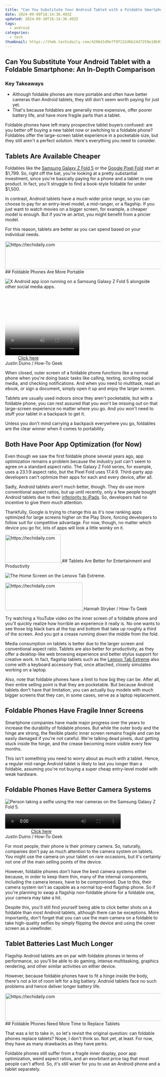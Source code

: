 ```yaml
---
title: "Can You Substitute Your Android Tablet with a Foldable Smartphone: An In-Depth Comparison"
date: 2024-09-09T16:14:36.493Z
updated: 2024-09-10T16:14:36.493Z
tags:
  - android
categories:
  - tech
thumbnail: https://thmb.techidaily.com/4286d1d9e7f9f222d6b24d7259e18b93ce578dc75aedffe72b83d7d3b1179de6.jpg
---
```


## Can You Substitute Your Android Tablet with a Foldable Smartphone: An In-Depth Comparison

### Key Takeaways

* Although foldable phones are more portable and often have better cameras than Android tablets, they still don't seem worth paying for just yet.
* That's because foldables are generally more expensive, offer poorer battery life, and have more fragile parts than a tablet.

 Foldable phones have left many prospective tablet buyers confused: are you better off buying a new tablet now or switching to a foldable phone? Foldables offer the large-screen tablet experience in a pocketable size, but they still aren't a perfect solution. Here's everything you need to consider.

##  Tablets Are Available Cheaper

 Foldables like the [Samsung Galaxy Z Fold 5](https://extra-skills.techidaily.com/in-2024-perfecting-the-art-of-compelling-mosaic-imagery/) or the [Google Pixel Fold](https://some-skills.techidaily.com/the-ultimate-insight-into-dji-inspire-2-for-2024/) start at $1,799\. So, right off the bat, you're looking at a pretty substantial investment, since you're basically paying for a phone and a tablet in one product. In fact, you'll struggle to find a book-style foldable for under $1,500.

 In contrast, Android tablets have a much wider price range, so you can choose to pay for an entry-level model, a mid-ranger, or a flagship. If you just want to watch movies on a bigger screen, for example, a cheaper model is enough. But if you're an artist, you might benefit from a pricier model.

 For this reason, tablets are better as you can spend based on your individual needs.

<!-- affiliate ads begin -->
<a href="https://unicoeye.pxf.io/c/5597632/2134237/18498" target="_top" id="2134237">
  <img src="//a.impactradius-go.com/display-ad/18498-2134237" border="0" alt="https://techidaily.com" width="728" height="90"/>
</a>
<img height="0" width="0" src="https://unicoeye.pxf.io/i/5597632/2134237/18498" style="position:absolute;visibility:hidden;" border="0" />
<!-- affiliate ads end -->
##  Foldable Phones Are More Portable

![X Android app icon running on a Samsung Galaxy Z Fold 5 alongside other social media apps.](https://static1.howtogeekimages.com/wordpress/wp-content/uploads/2023/10/53084938378_77f99851e1_o.jpg) 

<!-- affiliate ads begin -->
<span id="1328679">
					<video width="240" height="200" style="cursor:pointer"
           poster="//a.impactradius-go.com/display-clicktoplayimage/1328679.png"
           onclick="if(!this.playClicked){this.play();this.setAttribute('controls',true);this.playClicked=true;}">
	   <source src="//a.impactradius-go.com/display-ad/15852-1328679">
	   <img src="//a.impactradius-go.com/display-clicktoplayimage/1328679.png" style="border: none; height: 100%; width: 100%; object-fit: contain">
	</video>
	<div style="width:150px;text-align:center"><a href="javascript:window.open(decodeURIComponent('https%3A%2F%2Fthefitville.pxf.io%2Fc%2F5597632%2F1328679%2F15852'), '_blank');void(0);">Click here</a></div>
</span>
<img height="0" width="0" src="https://imp.pxf.io/i/5597632/1328679/15852" style="position:absolute;visibility:hidden;" border="0" />
<!-- affiliate ads end -->
Justin Duino / How-To Geek

 When closed, outer screen of a foldable phone functions like a normal phone when you're doing basic tasks like calling, texting, scrolling social media, and checking notifications. And when you need to multitask, read an ebook, or sign a document, simply open it up and enjoy the larger screen.

 Tablets are usually used indoors since they aren't pocketable, but with a foldable phone, you can rest assured that you won't be missing out on that large-screen experience no matter where you go. And you won't need to stuff your tablet in a backpack to get it.

 Unless you don't mind carrying a backpack everywhere you go, foldables are the clear winner when it comes to portability.

##  Both Have Poor App Optimization (for Now)

 Even though we saw the first foldable phone several years ago, app optimization remains a problem because the industry just can't seem to agree on a standard aspect ratio. The Galaxy Z Fold series, for example, uses a 23.1:9 aspect ratio, but the Pixel Fold uses 17.4:9\. Third-party app developers can't optimize their apps for each and every device, after all.

 Sadly, Android tablets aren't much better, though. They do use more conventional aspect ratios, but up until recently, only a few people bought Android tablets due to their [inferiority to iPads](https://tech-haven.techidaily.com/local-instance-of-chatgpt-for-windows-using-open-source-gpt-4-alternative/). So, developers had no incentive to give them much attention.

 Thankfully, Google is trying to change this as it's now ranking apps optimized for large screens higher on the Play Store, forcing developers to follow suit for competitive advantage. For now, though, no matter which device you go for, lots of apps will look a little wonky on it.

<!-- affiliate ads begin -->
<a href="https://aligracehair.sjv.io/c/5597632/2115913/19272" target="_top" id="2115913">
  <img src="//a.impactradius-go.com/display-ad/19272-2115913" border="0" alt="https://techidaily.com" width="180" height="90"/>
</a>
<img height="0" width="0" src="https://aligracehair.sjv.io/i/5597632/2115913/19272" style="position:absolute;visibility:hidden;" border="0" />
<!-- affiliate ads end -->
##  Tablets Are Better for Entertainment and Productivity

![The Home Screen on the Lenovo Tab Extreme.](https://static1.howtogeekimages.com/wordpress/wp-content/uploads/wm/2023/08/home-screen-on-the-lenovo-tab-extremejpg_53059000877_o.jpg) 

<!-- affiliate ads begin -->
<a href="https://25home.pxf.io/c/5597632/2123472/16836" target="_top" id="2123472">
  <img src="//a.impactradius-go.com/display-ad/16836-2123472" border="0" alt="https://techidaily.com" width="250" height="90"/>
</a>
<img height="0" width="0" src="https://25home.pxf.io/i/5597632/2123472/16836" style="position:absolute;visibility:hidden;" border="0" />
<!-- affiliate ads end -->
Hannah Stryker / How-To Geek

 Try watching a YouTube video on the inner screen of a foldable phone and you'll quickly realize how horrible an experience it really is. No one wants to see those big black bars at the top and bottom that take up roughly a third of the screen. And you got a crease running down the middle from the fold.

 Media consumption on tablets is better due to the larger screen and conventional aspect ratio. Tablets are also better for productivity, as they offer a desktop-like web browsing experience and better stylus support for creative work. In fact, flagship tablets such as the [Lenovo Tab Extreme](https://tiktok-videos.techidaily.com/new-ultimate-edge-top-10-wild-tiktok-gaming-adventures/) also come with a keyboard accessory that, once attached, closely simulates working on a laptop.

 Also, note that foldable phones have a limit to how big they can be. After all, their entire selling point is that they are pocketable. But because Android tablets don't have that limitation, you can actually buy models with much bigger screens that they can, in some cases, serve as a laptop replacement.

##  Foldable Phones Have Fragile Inner Screens

 Smartphone companies have made major progress over the years to increase the durability of foldable phones. But while the outer body and the hinge are strong, the flexible plastic inner screen remains fragile and can be easily damaged if you're not careful. We're talking dead pixels, dust getting stuck inside the hinge, and the crease becoming more visible every few months.

 This isn't something you need to worry about as much with a tablet. Hence, a regular mid-range Android tablet is likely to last you longer than a foldable, assuming you're not buying a super cheap entry-level model with weak hardware.

##  Foldable Phones Have Better Camera Systems

![Person taking a selfie using the rear cameras on the Samsung Galaxy Z Fold 5.](https://static1.howtogeekimages.com/wordpress/wp-content/uploads/wm/2023/08/person-taking-a-selfie-using-the-rear-cameras-on-the-samsung-galaxy-z-fold-5.jpg) 

<!-- affiliate ads begin -->
<span id="1936838">
					<video width="374" height="48" style="cursor:pointer"
           poster="//a.impactradius-go.com/display-clicktoplayimage/1936838.png"
           onclick="if(!this.playClicked){this.play();this.setAttribute('controls',true);this.playClicked=true;}">
	   <source src="//a.impactradius-go.com/display-ad/18409-1936838">
	   <img src="//a.impactradius-go.com/display-clicktoplayimage/1936838.png" style="border: none; height: 100%; width: 100%; object-fit: contain">
	</video>
	<div style="width:234px;text-align:center"><a href="javascript:window.open(decodeURIComponent('https%3A%2F%2Fcoinrule.sjv.io%2Fc%2F5597632%2F1936838%2F18409'), '_blank');void(0);">Click here</a></div>
</span>
<img height="0" width="0" src="https://imp.pxf.io/i/5597632/1936838/18409" style="position:absolute;visibility:hidden;" border="0" />
<!-- affiliate ads end -->
Justin Duino / How-To Geek

 For most people, their phone is their primary camera. So, naturally, companies don't pay as much attention to the camera system on tablets. You might use the camera on your tablet on rare occasions, but it's certainly not one of the main selling points of the device.

 However, foldable phones don't have the best camera systems either because, in order to keep them thin, many of the internal components, including the camera lenses, have to be compromised. Due to this, their camera system isn't as capable as a normal top-end flagship phone. So if you're planning to swap a flagship non-foldable phone for a foldable one, your camera may take a hit.

 Despite this, you'll still find yourself being able to click better shots on a foldable than _most_ Android tablets, although there can be exceptions. More importantly, don't forget that you can use the main camera on a foldable to take high-quality selfies by simply flipping the device and using the cover screen as a viewfinder.

##  Tablet Batteries Last Much Longer

 Flagship Android tablets are on par with foldable phones in terms of performance, so you'll be able to do gaming, intense multitasking, graphics rendering, and other similar activities on either device.

 However, because foldable phones have to fit a hinge inside the body, there's not a lot of room left for a big battery. Android tablets face no such problems and hence deliver longer battery life.

<!-- affiliate ads begin -->
<a href="https://appsumo.8odi.net/c/5597632/2137412/7443" target="_top" id="2137412">
  <img src="//a.impactradius-go.com/display-ad/7443-2137412" border="0" alt="https://techidaily.com" width="728" height="90"/>
</a>
<img height="0" width="0" src="https://appsumo.8odi.net/i/5597632/2137412/7443" style="position:absolute;visibility:hidden;" border="0" />
<!-- affiliate ads end -->
##  Foldable Phones Need More Time to Replace Tablets

 That was a lot to take in, so let's revisit the original question: can foldable phones replace tablets? Nope, I don't think so. Not yet, at least. For now, they have as many drawbacks as they have perks.

 Foldable phones still suffer from a fragile inner display, poor app optimization, weird aspect ratios, and an exorbitant price tag that most people can't afford. So, it's still wiser for you to use an Android phone and a tablet separately.

<ins class="adsbygoogle"
     style="display:block"
     data-ad-format="autorelaxed"
     data-ad-client="ca-pub-7571918770474297"
     data-ad-slot="1223367746"></ins>



<ins class="adsbygoogle"
     style="display:block"
     data-ad-client="ca-pub-7571918770474297"
     data-ad-slot="8358498916"
     data-ad-format="auto"
     data-full-width-responsive="true"></ins>


